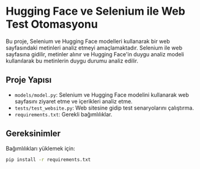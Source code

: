 # Hugging Face ve Selenium ile Web Test Otomasyonu

Bu proje, Selenium ve Hugging Face modelleri kullanarak bir web sayfasındaki metinleri analiz etmeyi amaçlamaktadır. Selenium ile web sayfasına gidilir, metinler alınır ve Hugging Face'in duygu analiz modeli kullanılarak bu metinlerin duygu durumu analiz edilir.

## Proje Yapısı

- `models/model.py`: Selenium ve Hugging Face modelini kullanarak web sayfasını ziyaret etme ve içerikleri analiz etme.
- `tests/test_website.py`: Web sitesine gidip test senaryolarını çalıştırma.
- `requirements.txt`: Gerekli bağımlılıklar.

## Gereksinimler

Bağımlılıkları yüklemek için:

```bash
pip install -r requirements.txt
